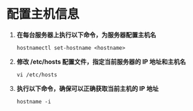 # 配置主机信息

1. **在每台服务器上执行以下命令，为服务器配置主机名**

   ```
   hostnamectl set-hostname <hostname>
   ```

2. **修改 /etc/hosts 配置文件，指定当前服务器的 IP 地址和主机名**

   ```
   vi /etc/hosts
   ```

3. **执行以下命令，确保可以正确获取当前主机的 IP 地址**

   ```
   hostname -i
   ```

